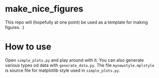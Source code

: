 # make_nice_figures

This repo will (hopefully at one point) be used as a template for making figures. :)

# How to use
Open `simple_plots.py` and play around with it. You can also generate various types od data with `generate_data.py`.
The file `mynewstyle.mplstyle` is source file for matplotlib style used in `simple_plots.py`.

